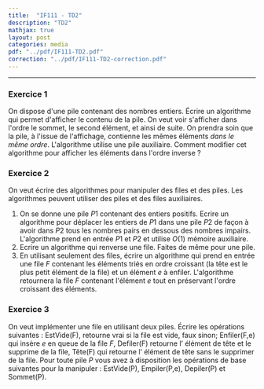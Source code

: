 ```yaml
---
title:  "IF111 - TD2"
description: "TD2"
mathjax: true
layout: post
categories: media
pdf: "../pdf/IF111-TD2.pdf"
correction: "../pdf/IF111-TD2-correction.pdf"
---
```


---

### Exercice 1

On dispose d'une pile contenant des nombres entiers. Écrire un algorithme qui permet d'afficher le contenu de la pile. On veut voir s'afficher dans l'ordre le sommet, le second élément, et ainsi de suite. On prendra soin que la pile, à l'issue de l'affichage, contienne les mêmes éléments *dans le même ordre*. L'algorithme utilise une pile auxiliaire. Comment modifier cet algorithme pour afficher les éléments dans l'ordre inverse ?

### Exercice 2

On veut écrire des algorithmes pour manipuler des files et des piles. Les algorithmes peuvent utiliser des piles et des files auxiliaires.  

1. On se donne une pile $P1$ contenant des entiers positifs. Ecrire un algorithme pour déplacer les entiers de $P1$ dans une pile $P2$ de façon à avoir dans $P2$ tous les nombres pairs en dessous des nombres impairs. L'algorithme prend en entrée $P1$ et $P2$ et utilise $O(1)$ mémoire auxiliaire.
2. Ecrire un algorithme qui renverse une file. Faites de même pour une pile.
3. En utilisant seulement des files, écrire un algorithme qui prend en entrée une file $F$ contenant les éléments triés en ordre croissant (la tête est le plus petit élément de la file) et un élément $e$ à enfiler. L'algorithme retournera la file $F$ contenant l'élément $e$ tout en préservant l'ordre croissant des éléments. 
   
### Exercice 3

On veut implémenter une file en utilisant deux piles. Écrire les opérations suivantes : EstVide(F), 
retourne vrai si la file est vide, faux sinon; Enfiler(F,e) qui insère $e$ en queue de la file $F$, Defiler(F)
retourne l’ élément de tête et le supprime de la file, Tête(F) qui retourne l’ élément de tête sans le supprimer de la file.
Pour toute pile $P$ vous avez à disposition les opérations de base suivantes pour la manipuler : EstVide(P),  Empiler(P,e), Depiler(P) et Sommet(P).